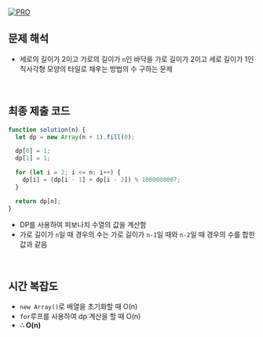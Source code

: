 [![PRO]][Link]

## 문제 해석

- 세로의 길이가 2이고 가로의 길이가 `n`인 바닥을 가로 길이가 2이고 세로 길이가 1인 직사각형 모양의 타일로 채우는 방법의 수 구하는 문제

<br/>

## 최종 제출 코드

```javascript
function solution(n) {
  let dp = new Array(n + 1).fill(0);

  dp[0] = 1;
  dp[1] = 1;

  for (let i = 2; i <= n; i++) {
    dp[i] = (dp[i - 1] + dp[i - 2]) % 1000000007;
  }

  return dp[n];
}
```

- DP를 사용하여 피보나치 수열의 값을 계산함
- 가로 길이가 `n`일 때 경우의 수는 가로 길이가 `n-1`일 때와 `n-2`일 때 경우의 수를 합한 값과 같음

<br/>

## 시간 복잡도

- `new Array()`로 배열을 초기화할 때 O(n)
- `for`루프를 사용하여 dp 계산을 할 때 O(n)
- **∴ O(n)**

<!---------------------------------------------------------------------------->

[PRO]: https://github.com/GoSSaChin/algorithm-js/assets/107768516/67c43b52-bc3f-4571-a249-5519021afbb0
[Link]: https://school.programmers.co.kr/learn/courses/30/lessons/12900

